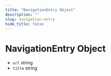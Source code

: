 ```yaml
---
title: "NavigationEntry Object"
description: ""
slug: navigation-entry
hide_title: false
---
```


# NavigationEntry Object

* `url` string
* `title` string

